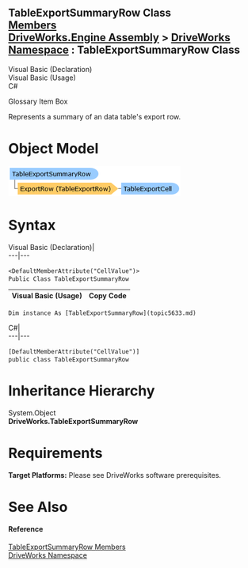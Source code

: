 TableExportSummaryRow Class   
[Members](topic5634.md)   
[DriveWorks.Engine Assembly](topic2156.md) > [DriveWorks Namespace](topic2159.md) : TableExportSummaryRow Class  
---  
  
Visual Basic (Declaration)    
Visual Basic (Usage)    
C# 

Glossary Item Box

Represents a summary of an data table's export row. 

# Object Model

![](dotnetdiagramimages/image285.png)

# Syntax

Visual Basic (Declaration)|   
---|---  
      
    
    <DefaultMemberAttribute("CellValue")>
    Public Class TableExportSummaryRow   
  
Visual Basic (Usage)| Copy Code  
---|---  
      
    
    Dim instance As [TableExportSummaryRow](topic5633.md)  
  
C#|   
---|---  
      
    
    [DefaultMemberAttribute("CellValue")]
    public class TableExportSummaryRow   
  
# Inheritance Hierarchy

System.Object  
**DriveWorks.TableExportSummaryRow**  


# Requirements

**Target Platforms:** Please see DriveWorks software prerequisites.

# See Also

#### Reference

[TableExportSummaryRow Members](topic5634.md)   
[DriveWorks Namespace](topic2159.md)


